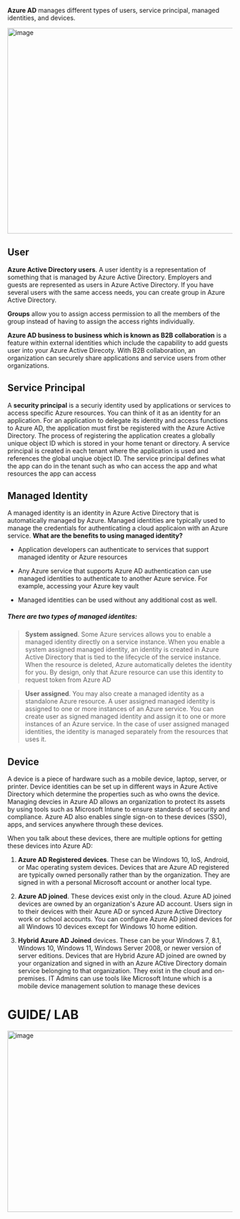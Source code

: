 **Azure AD** manages different types of users, service principal, managed identities, and devices.


<img width="887" height="461" alt="image" src="https://github.com/user-attachments/assets/b5f6d219-d6db-4d13-867c-541972ac9038" />


## User

**Azure Active Directory users**. A user identity is a representation of something that is managed by Azure Active Directory. Employers and guests are represented as users in Azure Active Directory. If you have several users with the same access needs, you can create group in Azure Active Directory.

**Groups** allow you to assign access permission to all the members of the group instead of having to assign the access rights individually. 

**Azure AD business to business which is known as B2B collaboration** is a feature within external identities which include the capability to add guests user into your Azure Active Direcoty. With B2B collaboration, an organization can securely share applications and service users from other organizations.


## Service Principal

A **security principal** is a securiy identity used by applications or services to access specific Azure resources. You can think of it as an identity for an application.
For an application to delegate its identity and access functions to Azure AD, the application must first be registered with the Azure Active Directory. The process of registering the application creates a globally unique object ID which is stored in your home tenant or directory. A service principal is created in each tenant where the application is used and references the global unqiue object ID.
The service principal defines what the app can do in the tenant such as who can access the app and what resources the app can access


## Managed Identity

A managed identity is an identity in Azure Active Directory that is automatically managed by Azure. Managed identities are typically used to manage the credentials for authenticating a cloud applicaion with an Azure service. 
**What are the benefits to using managed identity?** 
- Application developers can authenticate to services that support managed identity or Azure resources

- Any Azure service that supports Azure AD authentication can use managed identities to authenticate to another Azure service. For example, accessing your Azure key vault

- Managed identities can be used without any additional cost as well.


##### There are two types of managed identites:
> **System assigned**. Some Azure services allows you to enable a managed identity directly on a service instance. When you enable a system assigned managed identity, an identity is created in Azure Active Directory that is tied to the lifecycle of the service instance. When the resource is deleted, Azure automatically deletes the identity for you. By design, only that Azure resource can use this identity to request token from Azure AD

> **User assigned**. You may also create a managed identity as a standalone Azure resource. A user assigned managed identity is assigned to one or more instances of an Azure service. You can create user as signed managed identity and assign it to one or more instances of an Azure service. In the case of user assigned managed identities, the identity is managed separately from the resources that uses it.



## Device

A device is a piece of hardware such as a mobile device, laptop, server, or printer. Device identities can be set up in different ways in Azure Active Directory which determine the properties such as who owns the device. Managing devcies in Azure AD allows an organization to protect its assets by using tools such as Microsoft Intune to ensure standards of security and compliance. Azure AD also enables single sign-on to these devices (SSO), apps, and services anywhere through these devices. 

When you talk about these devices, there are multiple options for getting these devices into Azure AD:

1. **Azure AD Registered devices**. These can be Windows 10, IoS, Android, or Mac operating system devices. Devices that are Azure AD registered are typically owned personally rather than by the organization. They are signed in with a personal Microsoft account or another local type.

2. **Azure AD joined**. These devices exist only in the cloud. Azure AD joined devices are owned by an organization's Azure AD account. Users sign in to their devices with their Azure AD or synced Azure Active Directory work or school accounts. You can configure Azure AD joined devices for all Windows 10 devices except for Windows 10 home edition.

3. **Hybrid Azure AD Joined** devices. These can be your Windows 7, 8.1, Windows 10, Windows 11, Windows Server 2008, or newer version of server editions. Devices that are Hybrid Azure AD joined are owned by your organization and signed in with an Azure ACtive Directory domain service belonging to that organization. They exist in the cloud and on-premises. IT Admins can use tools like Microsoft Intune which is a mobile device management solution to manage these devices


# GUIDE/ LAB
<img width="892" height="406" alt="image" src="https://github.com/user-attachments/assets/fe0e90ab-1957-4f6e-a138-9359252de871" />
